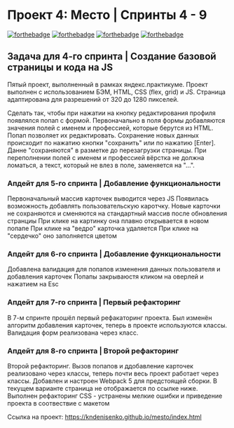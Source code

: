 # Проект 4: Место | Спринты 4 - 9
[![forthebadge](https://forthebadge.com/images/badges/built-with-love.svg)](https://forthebadge.com)
[![forthebadge](https://forthebadge.com/images/badges/uses-html.svg)](https://forthebadge.com)
[![forthebadge](https://forthebadge.com/images/badges/uses-css.svg)](https://forthebadge.com)
[![forthebadge](https://forthebadge.com/images/badges/uses-js.svg)](https://forthebadge.com)


## Задача для 4-го спринта | Создание базовой страницы и кода на JS
Пятый проект, выполненный в рамках яндекс.практикуме.
Проект выполнен с использованием БЭМ, HTML, CSS (flex, grid) и JS. Страница адаптирована для разрешений от 320 до 1280 пикселей.

Сделать так, чтобы при нажатии на кнопку редактирования профиля появлялся попап с формой. Первоначально в поля формы добавляются значения полей с именем и профессией, которые берутся из HTML. Попап позволяет их редактировать. Сохранение новых данных происходит по нажатию кнопки "сохранить" или по нажатию [Enter]. Данне "сохраняются" в разметке до перезагрузки страницы. При переполнении полей с именем и профессией вёрстка не должна ломаться, а текст, который не влез в поле, заменяется на "...".


### Апдейт для 5-го спринта | Добавление функциональности
Первоначальный массив карточек выводится через JS
Появилась возможность добавлять пользовательскую каротчку. Новые карточки не сохраняются и сменяются на стандартный массив после обновления странциы
При клике на картинку она плавно открывается в новом попапе
При клике на "ведро" карточка удаляется
При клике на "сердечко" оно заполняется цветом


### Апдейт для 6-го спринта | Добавление функциональности
Добавлена валидация для попапов изменения данных пользователя и добавления карточек
Попапы закрываюстя кликом на оверлей и нажатием на Esc


### Апдейт для 7-го спринта | Первый рефакторинг
В 7-м спринте прошёл первый рефакаторинг проекта. Был изменён алгоритм добавления карточек, теперь в проекте
используются классы. Валидация форм реализована через класс.


### Апдейт для 8-го спринта | Второй рефакторинг
Второй рефакторинг. Вызов попапов и ддобавление карточек реализовано через классы, теперь почти весь проект работает через классы. 
Добавлен и настроен Webpack 5 для предстоящей сборки. В текущем варианте страница не отображается по ссылке ниже. Выполнен рефакторинг CSS - устранены мелкие ошибки и приведение проекта в соотвествие с макетом

Ссылка на проект: https://kndenisenko.github.io/mesto/index.html
